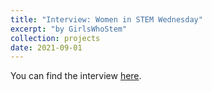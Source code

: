 ```yaml
---
title: "Interview: Women in STEM Wednesday"
excerpt: "by GirlsWhoStem"
collection: projects
date: 2021-09-01
---
```


You can find the interview [here](https://girlswhostem.co.uk/2021/09/01/women-in-stem-wednesday-kat/).
